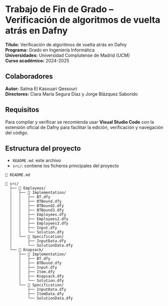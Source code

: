 # Trabajo de Fin de Grado – Verificación de algoritmos de vuelta atrás en Dafny
**Título:** Verificación de algoritmos de vuelta atrás en Dafny    
**Programa:** Grado en Ingeniería Informática  
**Universidades:** Universidad Complutense de Madrid (UCM)  
**Curso académico:** 2024-2025  

## Colaboradores
**Autor:** Salma El Kasouari Qessouri  
**Directores:** Clara María Segura Díaz y Jorge Blázquez Saborido 

## Requisitos
Para compilar y verificar se recomienda usar **Visual Studio Code** con la extensión oficial de Dafny para facilitar la edición, verificación y navegación del código.

## Estructura del proyecto
* `README.md`: este archivo
* `src/`: contiene los ficheros principales del proyecto

```
📄 README.md

📁 src/
  ├── 📁 Employees/
  │   ├── 📁 Implementation/
  │   │   ├── BT.dfy
  │   │   ├── BTBound.dfy
  │   │   ├── BTBound2.dfy
  │   │   ├── BTBound3.dfy
  │   │   ├── Employees.dfy
  │   │   ├── Employees2.dfy
  │   │   ├── Employees3.dfy
  │   │   ├── Input.dfy
  │   │   └── Solution.dfy
  │   └── 📁 Specification/
  │       ├── InputData.dfy
  │       └── SolutionData.dfy
  └── 📁 Knapsack/
      ├── 📁 Implementation/
      │   ├── BT.dfy
      │   ├── BTBound.dfy
      │   ├── Input.dfy
      │   ├── Item.dfy
      │   ├── Knapsack.dfy
      │   └── Solution.dfy
      └── 📁 Specification/
          ├── InputData.dfy
          ├── ItemData.dfy
          └── SolutionData.dfy

```
